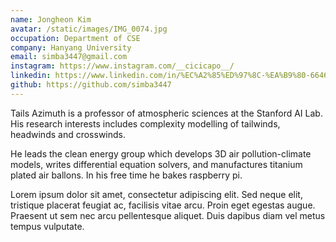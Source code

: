 ```yaml
---
name: Jongheon Kim
avatar: /static/images/IMG_0074.jpg
occupation: Department of CSE
company: Hanyang University
email: simba3447@gmail.com
instagram: https://www.instagram.com/__cicicapo__/
linkedin: https://www.linkedin.com/in/%EC%A2%85%ED%97%8C-%EA%B9%80-664678160/
github: https://github.com/simba3447
---
```


Tails Azimuth is a professor of atmospheric sciences at the Stanford AI Lab. His research interests includes complexity modelling of tailwinds, headwinds and crosswinds.

He leads the clean energy group which develops 3D air pollution-climate models, writes differential equation solvers, and manufactures titanium plated air ballons. In his free time he bakes raspberry pi.

Lorem ipsum dolor sit amet, consectetur adipiscing elit. Sed neque elit, tristique placerat feugiat ac, facilisis vitae arcu. Proin eget egestas augue. Praesent ut sem nec arcu pellentesque aliquet. Duis dapibus diam vel metus tempus vulputate.
